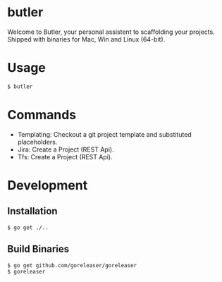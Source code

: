 # butler
Welcome to Butler, your personal assistent to scaffolding your projects.
Shipped with binaries for Mac, Win and Linux (64-bit).

# Usage

```sh
$ butler
```

# Commands

- Templating: Checkout a git project template and substituted placeholders.
- Jira: Create a Project (REST Api).
- Tfs: Create a Project (REST Api).

# Development

## Installation
```
$ go get ./..
```

## Build Binaries

```
$ go get github.com/goreleaser/goreleaser
$ goreleaser
```
